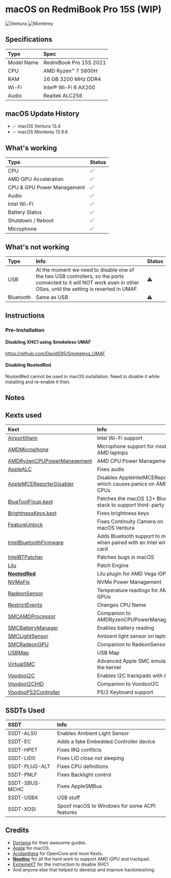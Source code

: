 # macOS on RedmiBook Pro 15S (WIP)

![Ventura](./Screenshots/Ventura.png)
![Monterey](./Screenshots/Monterey.png)

## Specifications

Type | Spec
:---------|:---------
Model Name | RedmiBook Pro 15S 2021
CPU | AMD Ryzen™ 7 5800H
RAM | 16 GB 3200 MHz DDR4
Wi-Fi | Intel® Wi-Fi 6 AX200
Audio | Realtek ALC256

## macOS Update History

- ✅ macOS Ventura 13.4
- ✅ macOS Monterey 12.6.6

## What's working

Type | Status
:---------|:----------
CPU | ✅
AMD GPU Acceleration | ✅
CPU & GPU Power Management | ✅
Audio | ✅
Intel Wi-Fi | ✅
Battery Status | ✅
Shutdown / Reboot | ✅
Microphone | ✅

## What's not working

Type | Info | Status
:---------|:---------|:----------
USB | At the moment we need to disable one of the two USB controllers, so the ports connected to it will NOT work even in other OSes, until the setting is reverted in UMAF | ⚠️
Bluetooth | Same as USB | ⚠️

## Instructions

### Pre-Installation

#### Disabling XHC1 using Smokeless UMAF

https://github.com/DavidS95/Smokeless_UMAF

#### Disabling NootedRed

NootedRed cannot be used in macOS installation. Need to disable it while installing and re-enable it then.

## Notes

## Kexts used

Kext | Info
:---------|:---------
[AirportItlwm](https://github.com/OpenIntelWireless/itlwm) | Intel Wi-Fi support
[AMDMicrophone](https://github.com/qhuyduong/AMDMicrophone) | Microphone support for modern AMD laptops
[AMDRyzenCPUPowerManagement](https://github.com/trulyspinach/SMCAMDProcessor) | AMD CPU Power Management
[AppleALC](https://github.com/acidanthera/AppleALC) | Fixes audio
[AppleMCEReporterDisabler](https://github.com/acidanthera/bugtracker/files/3703498/AppleMCEReporterDisabler.kext.zip) | Disables AppleIntelMCEReporter which causes panics on AMD CPUs
[BlueToolFixup.kext](https://github.com/acidanthera/BrcmPatchRAM) | Patches the macOS 12+ Bluetooth stack to support third-party cards
[BrightnessKeys.kext](https://github.com/acidanthera/BrightnessKeys) | Fixes brightness keys
[FeatureUnlock](https://github.com/acidanthera/FeatureUnlock) | Fixes Continuity Camera on macOS Ventura
[IntelBluetoothFirmware](https://github.com/OpenIntelWireless/IntelBluetoothFirmware) | Adds Bluetooth support to macOS when paired with an Intel wireless card
[IntelBTPatcher](https://github.com/OpenIntelWireless/IntelBluetoothFirmware) | Patches bugs in macOS
[Lilu](https://github.com/acidanthera/Lilu) | Patch Engine
[**NootedRed**](https://github.com/NootInc/NootedRed) | Lilu plugin for AMD Vega iGPUs
[NVMeFix](https://github.com/acidanthera/NVMeFix) | NVMe Power Management
[RadeonSensor](https://github.com/NootInc/RadeonSensor) | Temperature readings for AMD GPUs
[RestrictEvents](https://github.com/acidanthera/RestrictEvents) | Changes CPU Name
[SMCAMDProcessor](https://github.com/trulyspinach/SMCAMDProcessor) | Companion to AMDRyzenCPUPowerManagement
[SMCBatteryManager](https://github.com/acidanthera/VirtualSMC) | Enables battery reading
[SMCLightSensor](https://github.com/acidanthera/VirtualSMC) | Ambient light sensor on laptops
[SMCRadeonGPU](https://github.com/NootInc/RadeonSensor) | Companion to RadeonSensor
[USBMap](https://dortania.github.io/OpenCore-Post-Install/usb/manual/manual.html) | USB Map
[VirtualSMC](https://github.com/acidanthera/VirtualSMC) | Advanced Apple SMC emulator in the kernel
[VoodooI2C](https://github.com/NootInc/VoodooI2C) | Enables I2C trackpads with AMD
[VoodooI2CHID](https://github.com/NootInc/VoodooI2C) | Companion to VoodooI2C
[VoodooPS2Controller](https://github.com/acidanthera/VoodooPS2) | PS/2 Keyboard support
  
## SSDTs Used
  
SSDT | Info
:---------|:---------
SSDT-ALS0 | Enables Ambient Light Sensor
SSDT-EC | Adds a fake Embedded Controller device
SSDT-HPET | Fixes IRQ conflicts
SSDT-LID0 | Fixes LID close not sleeping
SSDT-PLUG-ALT | Fixes CPU definitions
SSDT-PNLF | Fixes Backlight control
SSDT-SBUS-MCHC | Fixes AppleSMBus
SSDT-USBX | USB stuff
SSDT-XOSI | Spoof macOS to Windows for some ACPI features

## Credits

- [Dortania](https://dortania.github.io) for their awesome guides.
- [Apple](https://www.apple.com) for macOS.
- [Acidanthera](https://github.com/acidanthera) for OpenCore and most Kexts.
- [**NootInc**](https://github.com/NootInc) for all the hard work to support AMD iGPU and trackpad.
- [ExtremeXT](https://github.com/ExtremeXT) for the instruction to disable XHC1
- And anyone else that helped to develop and improve hackintoshing.
